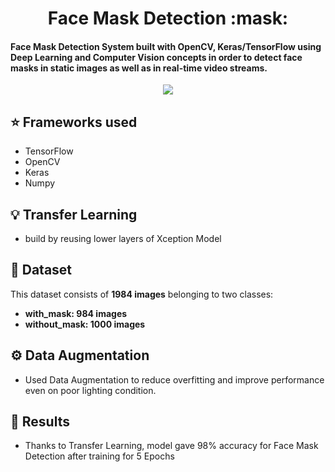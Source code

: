 <h1 align="center"> Face Mask Detection :mask: </h1>
<h4>Face Mask Detection System built with OpenCV, Keras/TensorFlow using Deep Learning and Computer Vision concepts in order to detect face masks in static images as well as in real-time video streams.</h4>
<div align = "center">
<img src = "https://github.com/Akhil-Tony/Face-Mask-Detection/blob/master/20220814_011941.gif" />
</div>

## :star: Frameworks used
- TensorFlow
- OpenCV
- Keras
- Numpy

## :bulb: Transfer Learning 
- build by reusing lower layers of Xception Model 

## :file_folder: Dataset
This dataset consists of __1984 images__ belonging to two classes:
<br>
*	__with_mask: 984 images__
*	__without_mask: 1000 images__

## :gear: Data Augmentation 

* Used Data Augmentation to reduce overfitting and improve performance even on poor lighting condition.

## :key: Results

- Thanks to Transfer Learning, model gave 98% accuracy for Face Mask Detection after training for 5 Epochs

